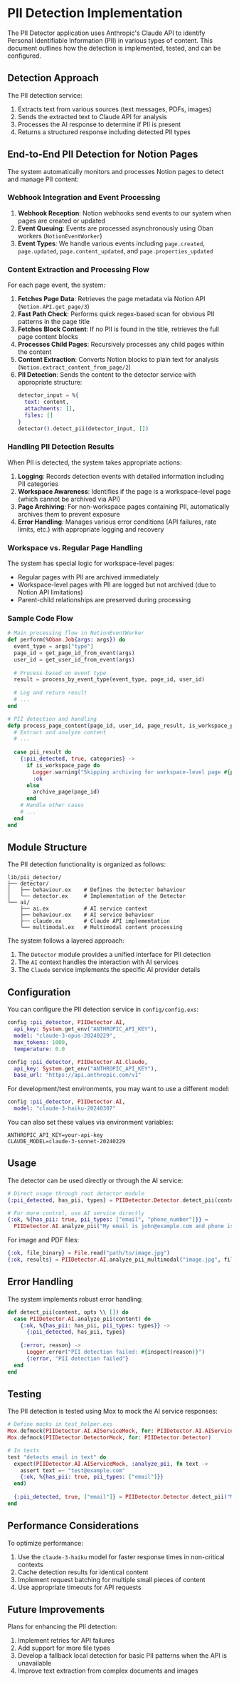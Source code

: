 # PII Detection Implementation

The PII Detector application uses Anthropic's Claude API to identify Personal Identifiable Information (PII) in various types of content. This document outlines how the detection is implemented, tested, and can be configured.

## Detection Approach

The PII detection service:

1. Extracts text from various sources (text messages, PDFs, images)
2. Sends the extracted text to Claude API for analysis
3. Processes the AI response to determine if PII is present
4. Returns a structured response including detected PII types

## End-to-End PII Detection for Notion Pages

The system automatically monitors and processes Notion pages to detect and manage PII content:

### Webhook Integration and Event Processing

1. **Webhook Reception**: Notion webhooks send events to our system when pages are created or updated
2. **Event Queuing**: Events are processed asynchronously using Oban workers (`NotionEventWorker`)
3. **Event Types**: We handle various events including `page.created`, `page.updated`, `page.content_updated`, and `page.properties_updated`

### Content Extraction and Processing Flow

For each page event, the system:

1. **Fetches Page Data**: Retrieves the page metadata via Notion API (`Notion.API.get_page/3`)
2. **Fast Path Check**: Performs quick regex-based scan for obvious PII patterns in the page title
3. **Fetches Block Content**: If no PII is found in the title, retrieves the full page content blocks
4. **Processes Child Pages**: Recursively processes any child pages within the content
5. **Content Extraction**: Converts Notion blocks to plain text for analysis (`Notion.extract_content_from_page/2`)
6. **PII Detection**: Sends the content to the detector service with appropriate structure:
   ```elixir
   detector_input = %{
     text: content,
     attachments: [],
     files: []
   }
   detector().detect_pii(detector_input, [])
   ```

### Handling PII Detection Results

When PII is detected, the system takes appropriate actions:

1. **Logging**: Records detection events with detailed information including PII categories
2. **Workspace Awareness**: Identifies if the page is a workspace-level page (which cannot be archived via API)
3. **Page Archiving**: For non-workspace pages containing PII, automatically archives them to prevent exposure
4. **Error Handling**: Manages various error conditions (API failures, rate limits, etc.) with appropriate logging and recovery

### Workspace vs. Regular Page Handling

The system has special logic for workspace-level pages:
- Regular pages with PII are archived immediately
- Workspace-level pages with PII are logged but not archived (due to Notion API limitations)
- Parent-child relationships are preserved during processing

### Sample Code Flow

```elixir
# Main processing flow in NotionEventWorker
def perform(%Oban.Job{args: args}) do
  event_type = args["type"]
  page_id = get_page_id_from_event(args)
  user_id = get_user_id_from_event(args)
  
  # Process based on event type
  result = process_by_event_type(event_type, page_id, user_id)
  
  # Log and return result
  # ...
end

# PII detection and handling
defp process_page_content(page_id, user_id, page_result, is_workspace_page) do
  # Extract and analyze content
  # ...
  
  case pii_result do
    {:pii_detected, true, categories} ->
      if is_workspace_page do
        Logger.warning("Skipping archiving for workspace-level page #{page_id}")
        :ok
      else
        archive_page(page_id)
      end
    # Handle other cases
    # ...
  end
end
```

## Module Structure

The PII detection functionality is organized as follows:

```
lib/pii_detector/
├── detector/
│   ├── behaviour.ex    # Defines the Detector behaviour
│   └── detector.ex     # Implementation of the Detector
└── ai/
    ├── ai.ex           # AI service context 
    ├── behaviour.ex    # AI service behaviour
    ├── claude.ex       # Claude API implementation
    └── multimodal.ex   # Multimodal content processing
```

The system follows a layered approach:
1. The `Detector` module provides a unified interface for PII detection
2. The `AI` context handles the interaction with AI services
3. The `Claude` service implements the specific AI provider details

## Configuration

You can configure the PII detection service in `config/config.exs`:

```elixir
config :pii_detector, PIIDetector.AI,
  api_key: System.get_env("ANTHROPIC_API_KEY"),
  model: "claude-3-opus-20240229",
  max_tokens: 1000,
  temperature: 0.0

config :pii_detector, PIIDetector.AI.Claude,
  api_key: System.get_env("ANTHROPIC_API_KEY"),
  base_url: "https://api.anthropic.com/v1"
```

For development/test environments, you may want to use a different model:

```elixir
config :pii_detector, PIIDetector.AI,
  model: "claude-3-haiku-20240307"
```

You can also set these values via environment variables:

```
ANTHROPIC_API_KEY=your-api-key
CLAUDE_MODEL=claude-3-sonnet-20240229
```

## Usage

The detector can be used directly or through the AI service:

```elixir
# Direct usage through root detector module
{:pii_detected, has_pii, types} = PIIDetector.Detector.detect_pii(content)

# For more control, use AI service directly
{:ok, %{has_pii: true, pii_types: ["email", "phone_number"]}} = 
  PIIDetector.AI.analyze_pii("My email is john@example.com and phone is 555-123-4567")
```

For image and PDF files:

```elixir
{:ok, file_binary} = File.read("path/to/image.jpg")
{:ok, results} = PIIDetector.AI.analyze_pii_multimodal("image.jpg", file_binary, "image/jpeg")
```

## Error Handling

The system implements robust error handling:

```elixir
def detect_pii(content, opts \\ []) do
  case PIIDetector.AI.analyze_pii(content) do
    {:ok, %{has_pii: has_pii, pii_types: types}} ->
      {:pii_detected, has_pii, types}
      
    {:error, reason} ->
      Logger.error("PII detection failed: #{inspect(reason)}")
      {:error, "PII detection failed"}
  end
end
```

## Testing

The PII detection is tested using Mox to mock the AI service responses:

```elixir
# Define mocks in test_helper.exs
Mox.defmock(PIIDetector.AI.AIServiceMock, for: PIIDetector.AI.AIService)
Mox.defmock(PIIDetector.DetectorMock, for: PIIDetector.Detector)

# In tests
test "detects email in text" do
  expect(PIIDetector.AI.AIServiceMock, :analyze_pii, fn text ->
    assert text =~ "test@example.com"
    {:ok, %{has_pii: true, pii_types: ["email"]}}
  end)
  
  {:pii_detected, true, ["email"]} = PIIDetector.Detector.detect_pii("My email is test@example.com") 
end
```

## Performance Considerations

To optimize performance:

1. Use the `claude-3-haiku` model for faster response times in non-critical contexts
2. Cache detection results for identical content
3. Implement request batching for multiple small pieces of content
4. Use appropriate timeouts for API requests

## Future Improvements

Plans for enhancing the PII detection:

1. Implement retries for API failures
2. Add support for more file types
3. Develop a fallback local detection for basic PII patterns when the API is unavailable
4. Improve text extraction from complex documents and images 